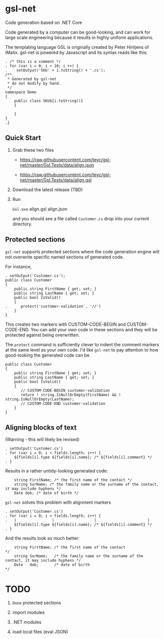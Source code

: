 # gsl-net
Code generation based on .NET Core

Code generated by a computer can be good-looking,
and can work for large scale engineering because
it results in highly uniform applications.

The templating language GSL is originally
created by Peter Hintjens of iMatix. gsl-net
is powered by Javascript and its syntax 
reads like this:

    . /* this is a comment */
    . for (var i = 0; i < 10; i ++) {
    .    setOutput('SKU' + i.toString() + '.cs');
    /**
     * Generated by gsl-net
     * do not modify by hand.
     */
    namespace Demo
    {
        public class SKU${i.toString()}
        {
            
        }
    }
    .}

## Quick Start

1. Grab these two files

    - https://raw.githubusercontent.com/teyc/gsl-net/master/Gsl.Tests/data/align.json

    - https://raw.githubusercontent.com/teyc/gsl-net/master/Gsl.Tests/data/align.gsl

2. Download the latest release (TBD)

3. Run 

      `Gsl.exe` align.gsl align.json

   and you should see a file called `Customer.cs` drop into your current directory.

## Protected sections

`gsl-net` supports protected sections where the code generation engine
will not overwrite specific named sections of generated code.

For instance,

    . setOutput('Customer.cs');
    public class Customer
    {
        public string FirstName { get; set; }
        public string LastName { get; set; }
        public bool IsValid() 
        {
    .      protect('customer-validation', '//')
        }
    }

This creates two markers with CUSTOM-CODE-BEGIN and CUSTOM-CODE-END. You can add your
own code in these sections and they will be protected against being overwritten.

The `protect` command is sufficiently clever to indent the comment markers at the
same level as your own code. I'd like `gsl-net` to pay attention to how good-looking the
generated code can be.

    public class Customer
    {
        public string FirstName { get; set; }
        public string LastName { get; set; }
        public bool IsValid() 
        {
           // CUSTOM-CODE-BEGIN customer-validation
           return ! string.IsNullOrEmpty(FirstName) && ! string.IsNullOrEmpty(LastName);
           // CUSTOM-CODE-END customer-validation
        }
    }

## Aligning blocks of text

(Warning - this will likely be revised)

    . setOutput('Customer.cs')
    . for (var i = 0; i < fields.length; i++) {
        ${fields[i].type ${fields[i].name}; /* ${fields[i].comment} */
    . }

Results in a rather untidy-looking generated code:

        string FirstName; /* the first name of the contact */
        string SurName; /* the family name or the surname of the contact, it may include hyphens */
        Date dob; /* date of birth */

`gsl-net` solves this problem with alignment markers

    . setOutput('Customer.cs')
    . for (var i = 0; i < fields.length; i++) {
    .   |                |                  |                       |
        ${fields[i].type ${fields[i].name}; /* ${fields[i].comment} */
    . }

And the results look so much better:

        string FirstName; /* the first name of the contact                                         */
        string SurName;   /* the family name or the surname of the contact, it may include hyphens */
        Date   dob;       /* date of birth                                                         */

# TODO

1. `Done` protected sections

2. import modules

3. .NET modules

4. load local files (eval JSON)